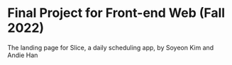 # Final Project for Front-end Web (Fall 2022)
The landing page for Slice, a daily scheduling app, by Soyeon Kim and Andie Han
